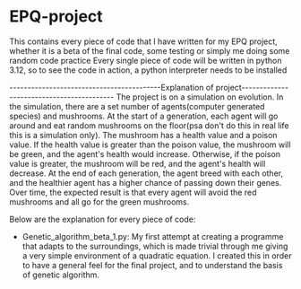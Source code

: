 # EPQ-project
This contains every piece of code that I have written for my EPQ project, whether it is a beta of the final code, some testing or simply me doing some random code practice
Every single piece of code will be written in python 3.12, so to see the code in action, a python interpreter needs to be installed

------------------------------------------Explanation of project------------------------------------------
The project is on a simulation on evolution. In the simulation, there are a set number of agents(computer generated species) and mushrooms. At the start of a generation, each agent will go around and eat random mushrooms on the floor(psa don't do this in real life this is a simulation only). The mushroom has a health value and a poison value. If the health value is greater than the poison value, the mushroom will be green, and the agent's health would increase. Otherwise, if the poison value is greater, the mushroom will be red, and the agent's health will decrease. At the end of each generation, the agent breed with each other, and the healthier agent has a higher chance of passing down their genes. Over time, the expected result is that every agent will avoid the red mushrooms and all go for the green mushrooms.




Below are the explanation for every piece of code:

- Genetic_algorithm_beta_1.py:
My first attempt at creating a programme that adapts to the surroundings, which is made trivial through me giving a very simple environment of a quadratic equation. I created this in order to have a general feel for the final project, and to understand the basis of genetic algorithm.
 
